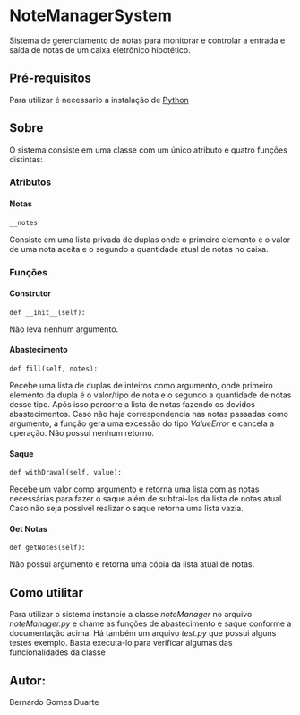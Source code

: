 # NoteManagerSystem
Sistema de gerenciamento de notas para monitorar e controlar a entrada e saída de notas de um caixa eletrônico hipotético.

## Pré-requisitos
Para utilizar é necessario a instalação de [Python](https://www.python.org/)

## Sobre
O sistema consiste em uma classe com um único atributo e quatro funções distintas:
### Atributos
 #### Notas
    __notes
Consiste em uma lista privada de duplas onde o primeiro elemento é o valor de uma nota aceita e o segundo a quantidade atual de notas no caixa.

### Funções
#### Construtor 
```
def __init__(self):
``` 
Não leva nenhum argumento.

#### Abastecimento 
    def fill(self, notes): 
Recebe uma lista de duplas de inteiros como argumento, onde primeiro elemento da dupla é o valor/tipo de nota e o segundo a quantidade de notas desse tipo. Após isso percorre a lista de notas fazendo os devidos abastecimentos.  Caso não haja correspondencia nas notas passadas como argumento, a função gera uma excessão do tipo _ValueError_ e cancela a operação. Não possui nenhum retorno.

#### Saque
    def withDrawal(self, value):
Recebe um valor como argumento e retorna uma lista com as notas necessárias para fazer o saque além de subtrai-las da lista de notas atual. Caso não seja possivél realizar o saque retorna uma lista vazia.

#### Get Notas
    def getNotes(self):
Não possui argumento e retorna uma cópia da lista atual de notas.

## Como utilitar
Para utilizar o sistema instancie a classe _noteManager_ no arquivo _noteManager.py_ e chame as funções de abastecimento e saque conforme a documentação acima. Há também um arquivo _test.py_ que possui alguns testes exemplo. Basta executa-lo para verificar algumas das funcionalidades da classe

## Autor:
Bernardo Gomes Duarte